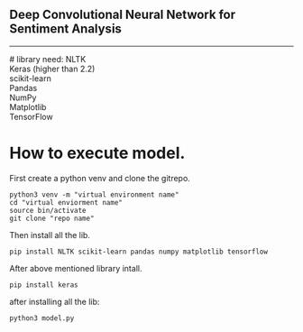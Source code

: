 ## Deep Convolutional Neural Network for Sentiment Analysis 
<hr>
# library need:
NLTK <br>
Keras (higher than 2.2)<br>
scikit-learn<br>
Pandas<br>
NumPy<br>
Matplotlib<br>
TensorFlow<br>

# How to execute model.<br>
First create a python venv and clone the gitrepo.<br>
```
python3 venv -m "virtual environment name"
cd "virtual enviorment name"
source bin/activate
git clone "repo name"

```
Then install all the lib.
```
pip install NLTK scikit-learn pandas numpy matplotlib tensorflow
```

After above mentioned library intall.
```
pip install keras

```
after installing all the lib:
```
python3 model.py

```
